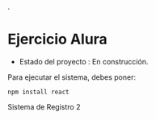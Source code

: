 .<h1>Ejercicio Alura</h1>

- Estado del proyecto : En construcción.

Para ejecutar el sistema, debes poner:

```npm install react ```

Sistema de Registro 2
